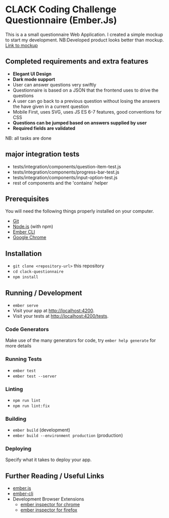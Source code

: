 # CLACK Coding Challenge Questionnaire (Ember.Js)

This is a a small questionnaire Web Application. I created a simple mockup to start my development. NB:Developed product looks better than mockup. [Link to mockup](https://www.figma.com/proto/UfuvVLIL5HCJ1WW8jH1BQk/CLACK-Questionnaire?node-id=0%3A1)
## Completed requirements and extra features
* <b>Elegant UI Design</b>
* <b>Dark mode support</b>
* User can answer questions very swiftly
* Questionnaire is based on a JSON that the frontend uses to drive the questions
* A user can go back to a previous question without losing the answers the have given in a current question
* Mobile First, uses SVG, uses JS ES 6-7 features, good conventions for CSS
* <b>Questions can be jumped based on answers supplied by user</b>
* <b>Required fields are validated</b>

NB: all tasks are done

## major integration tests
* tests/integration/components/question-item-test.js
* tests/integration/components/progress-bar-test.js
* tests/integration/components/input-option-test.js
* rest of components and the 'contains' helper

## Prerequisites

You will need the following things properly installed on your computer.

* [Git](https://git-scm.com/)
* [Node.js](https://nodejs.org/) (with npm)
* [Ember CLI](https://ember-cli.com/)
* [Google Chrome](https://google.com/chrome/)

## Installation

* `git clone <repository-url>` this repository
* `cd clack-questionnaire`
* `npm install`

## Running / Development

* `ember serve`
* Visit your app at [http://localhost:4200](http://localhost:4200).
* Visit your tests at [http://localhost:4200/tests](http://localhost:4200/tests).

### Code Generators

Make use of the many generators for code, try `ember help generate` for more details

### Running Tests

* `ember test`
* `ember test --server`

### Linting

* `npm run lint`
* `npm run lint:fix`

### Building

* `ember build` (development)
* `ember build --environment production` (production)

### Deploying

Specify what it takes to deploy your app.

## Further Reading / Useful Links

* [ember.js](https://emberjs.com/)
* [ember-cli](https://ember-cli.com/)
* Development Browser Extensions
  * [ember inspector for chrome](https://chrome.google.com/webstore/detail/ember-inspector/bmdblncegkenkacieihfhpjfppoconhi)
  * [ember inspector for firefox](https://addons.mozilla.org/en-US/firefox/addon/ember-inspector/)
